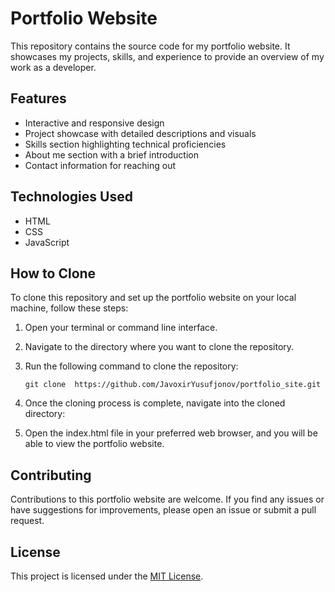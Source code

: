 # Portfolio Website

This repository contains the source code for my portfolio website. It showcases my projects, skills, and experience to provide an overview of my work as a developer.

## Features

- Interactive and responsive design
- Project showcase with detailed descriptions and visuals
- Skills section highlighting technical proficiencies
- About me section with a brief introduction
- Contact information for reaching out

## Technologies Used

- HTML
- CSS
- JavaScript

## How to Clone

To clone this repository and set up the portfolio website on your local machine, follow these steps:

1. Open your terminal or command line interface.
2. Navigate to the directory where you want to clone the repository.
3. Run the following command to clone the repository:




       git clone  https://github.com/JavoxirYusufjonov/portfolio_site.git




4. Once the cloning process is complete, navigate into the cloned directory:


5. Open the index.html file in your preferred web browser, and you will be able to view the portfolio website.

## Contributing

Contributions to this portfolio website are welcome. If you find any issues or have suggestions for improvements, please open an issue or submit a pull request.

## License

This project is licensed under the [MIT License](LICENSE).
